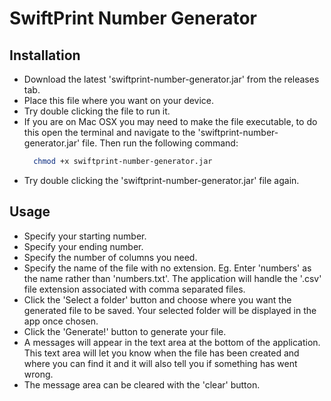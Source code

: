 # SwiftPrint Number Generator

## Installation
- Download the latest 'swiftprint-number-generator.jar' from the releases tab.
- Place this file where you want on your device.
- Try double clicking the file to run it.
- If you are on Mac OSX you may need to make the file executable, to do this open the terminal and navigate to the 'swiftprint-number-generator.jar' file. Then run the following command: 
  ```bash
    chmod +x swiftprint-number-generator.jar
  ```
- Try double clicking the 'swiftprint-number-generator.jar' file again.

## Usage
- Specify your starting number.
- Specify your ending number.
- Specify the number of columns you need.
- Specify the name of the file with no extension. Eg. Enter 'numbers' as the name rather than 'numbers.txt'. The application will handle the '.csv' file extension associated with comma separated files.
- Click the 'Select a folder' button and choose where you want the generated file to be saved. Your selected folder will be displayed in the app once chosen.
- Click the 'Generate!' button to generate your file.
- A messages will appear in the text area at the bottom of the application. This text area will let you know when the file has been created and where you can find it and it will also tell you if something has went wrong.
- The message area can be cleared with the 'clear' button.